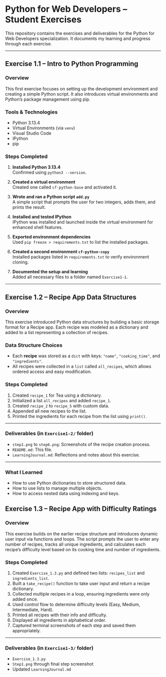 # Python for Web Developers – Student Exercises

This repository contains the exercises and deliverables for the Python for Web Developers specialization. It documents my learning and progress through each exercise.

---

## Exercise 1.1 – Intro to Python Programming

### Overview

This first exercise focuses on setting up the development environment and creating a simple Python script. It also introduces virtual environments and Python’s package management using pip.

### Tools & Technologies

- Python 3.13.4
- Virtual Environments (via `venv`)
- Visual Studio Code
- IPython
- pip

### Steps Completed

1. **Installed Python 3.13.4**  
   Confirmed using `python3 --version`.

2. **Created a virtual environment**  
   Created one called `cf-python-base` and activated it.

3. **Wrote and ran a Python script `add.py`**  
   A simple script that prompts the user for two integers, adds them, and prints the result.

4. **Installed and tested IPython**  
   IPython was installed and launched inside the virtual environment for enhanced shell features.

5. **Exported environment dependencies**  
   Used `pip freeze > requirements.txt` to list the installed packages.

6. **Created a second environment `cf-python-copy`**  
   Installed packages listed in `requirements.txt` to verify environment cloning.

7. **Documented the setup and learning**  
   Added all necessary files to a folder named `Exercise1-1`.

---

## Exercise 1.2 – Recipe App Data Structures

### Overview

This exercise introduced Python data structures by building a basic storage format for a Recipe app. Each recipe was modeled as a dictionary and added to a list representing a collection of recipes.

### Data Structure Choices

- Each **recipe** was stored as a `dict` with keys: `"name"`, `"cooking_time"`, and `"ingredients"`.
- All recipes were collected in a `list` called `all_recipes`, which allows ordered access and easy modification.

### Steps Completed

1. Created `recipe_1` for Tea using a dictionary.
2. Initialized a list `all_recipes` and added `recipe_1`.
3. Created `recipe_2` to `recipe_5` with custom data.
4. Appended all new recipes to the list.
5. Printed the ingredients for each recipe from the list using `print()`.

---

### Deliverables (in `Exercise1-2/` folder)

- `step1.png` to `step6.png`: Screenshots of the recipe creation process.
- `README.md`: This file.
- `LearningJournal.md`: Reflections and notes about this exercise.

---

### What I Learned

- How to use Python dictionaries to store structured data.
- How to use lists to manage multiple objects.
- How to access nested data using indexing and keys.
## Exercise 1.3 – Recipe App with Difficulty Ratings

### Overview

This exercise builds on the earlier recipe structure and introduces dynamic user input via functions and loops. The script prompts the user to enter any number of recipes, tracks all unique ingredients, and calculates each recipe’s difficulty level based on its cooking time and number of ingredients.

### Steps Completed

1. Created `Exercise_1.3.py` and defined two lists: `recipes_list` and `ingredients_list`.
2. Built a `take_recipe()` function to take user input and return a recipe dictionary.
3. Collected multiple recipes in a loop, ensuring ingredients were only added once.
4. Used control flow to determine difficulty levels (Easy, Medium, Intermediate, Hard).
5. Printed all recipes with their info and difficulty.
6. Displayed all ingredients in alphabetical order.
7. Captured terminal screenshots of each step and saved them appropriately.

---

### Deliverables (in `Exercise1-3/` folder)

- `Exercise_1.3.py`
- `Step1.png` through final step screenshot
- Updated `LearningJournal.md`